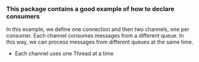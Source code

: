 ### This package contains a good example of how to declare consumers

In this example, we define one connection and then two channels, one per consumer. Each channel consumes messages from a different queue. In this way, we can process messages from different queues at the same time.
- Each channel uses one Thread at a time
